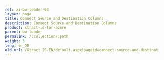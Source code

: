 ```yaml
---
ref: xi-bw-loader-03
layout: page
title: Connect Source and Destination Columns
description: Connect Source and Destination Columns
product: xtract-is-for-azure
parent: bw-loader
permalink: /:collection/:path
weight: 3
lang: en_GB
old_url: /Xtract-IS-EN/default.aspx?pageid=connect-source-and-destination-columns
---
```

